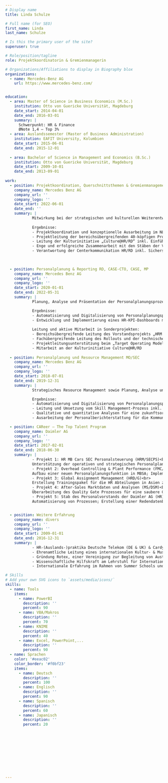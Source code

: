 ```yaml
---
# Display name
title: Linda Schulze

# Full name (for SEO)
first_name: Linda
last_name: Schulze

# Is this the primary user of the site?
superuser: true

# Role/position/tagline
role: Projektkoordinatorin & Gremienmanagerin

# Organizations/Affiliations to display in Biography blox
organizations:
  - name: Mercedes-Benz AG
    url: https://www.mercedes-benz.com/


education:
  - area: Master of Science in Business Economics (M.Sc.)
    institution: Otto von Guericke Universität, Magdeburg
    date_start: 2014-04-01
    date_end: 2016-03-01
    summary: |
      Schwerpunkt: HR & Finance
      ØNote 1,4 – Top 3%
  - area: Auslandssemester (Master of Business Administration)
    institution: EAFIT University, Kolumbien
    date_start: 2015-06-01
    date_end: 2015-12-01
     
  - area: Bachelor of Science in Management and Economics (B.Sc.)
    institution: Otto von Guericke Universität, Magdeburg
    date_start: 2009-10-01
    date_end: 2013-09-01
   
work:
  - position: Projektkoordination, Querschnittsthemen & Gremienmanagement HR/RD
    company_name: Mercedes Benz AG
    company_url: ''
    company_logo: ''
    date_start: 2022-06-01
    date_end: ''
    summary: |
            Mitwirkung bei der strategischen und kulturellen Weiterentwicklung des Bereiches HR/RD, konzeptionelle Ausarbeitung und verantwortliche Koordination strategischer Projekte, Unterstützung der Personalleitung für Entwicklung und Einkauf in allen Belangen des Tagesgeschäfts und Koordination von Projekten
      
            Ergebnisse:
            - Projektkoordination und konzeptionelle Ausarbeitung im NLP-Stream 3 „Winning Attitude“ zur Entwicklung der Zielkultur von Mercedes-Benz – inkl. Maßnahmen, Projektstruktur, Strategie, Kommunikation, agilen Methoden
            - Projektleitung der bereichsübergreifenden 40-köpfigen Projektgruppe „Expert Journey“ in RD und IT und Gestaltung einer einheitlichen Fachkarriere im Software-Umfeld – inkl. Entwicklungspfaden, Rahmen der Zusammenarbeit, unterstützendem IT-Tool sowie monetären und nicht-monetären Aspekten. Arbeitspaketleitung für Prozessgestaltung und Tool-Entwicklung in enger Abstimmung mit dem Betriebsrat.
            - Leitung der Kulturinitiative „Culture@HR/RD“ inkl. Einführung diverser innovativer Kultur- und Changeformate
            - Enge und erfolgreiche Zusammenarbeit mit den Stäben der Vorstände HR und RD sowie allen zugehörigen Direktionsstäben
            - Verantwortung der Centerkommunikation HR/RD inkl. Sicherstellung eines effektiven Informationsflusses innerhalb des Centers und Schnittstellenmanagement durch neue Kommunikationsformate

      
      
  - position: Personalplanung & Reporting RD, CASE-CTO, CASE, MP 
    company_name: Mercedes Benz AG
    company_url: ''
    company_logo: ''
    date_start: 2020-01-01
    date_end: 2022-05-31
    summary: |
            Planung, Analyse und Präsentation der Personalplanungsprozesse für die Bereiche Entwicklung und Einkauf, inklusive Abstimmung und Harmonisierung mit den jeweiligen Fachabteilungen

            Ergebnisse:
            - Automatisierung und Digitalisierung von Personalplanungsprozessen durch den Einsatz von Tools wie KNIME, VBA, SharePoint und PowerBI
            - Entwicklung und Implementierung eines HR-KPI-Dashboards mit PowerBI für den Vorstand und die zugehörigen Direktionen in den Bereichen Entwicklung und Einkauf
            
            Leitung und aktive Mitarbeit in Sonderprojekten:
            - Bereichsübergreifende Leitung des Vorstandsprojekts „HRM Focus Topic Data Analytics“ zur optimalen Nutzung von Daten in HR-Produkten und -Services. Aufbau der organisatorischen Struktur, Implementierung eines Arbeitsmodells für Datenstrategie und -katalog, Einführung eines Enablement-Konzepts für HRM-Mitarbeitende sowie Entwicklung eines MBAG-weiten HR-KPI-Dashboards
            - Fachübergreifende Leitung des Rollouts und der technischen Umsetzung von IMPULSE/MyContribution auf Sachbearbeitungsebene in RD, inklusive eines Betreibermodell sowie Trainings-, Kommunikations- und Enablement-Konzepten.
            - Projektleitungsunterstützung beim „Target Operating Model HRM/RD 2.0“, der Neuausrichtung des Personalbereichs für Entwicklung und Einkauf 
            - Mitarbeit an der Kulturinitiative Culture@HR/RD
            
  - position: Personalplanung und Resource Management MO/SEC 
    company_name: Mercedes Benz AG
    company_url: ''
    company_logo: ''
    date_start: 2018-07-01
    date_end: 2019-12-31
    summary: |
            Strategisches Resource Management sowie Planung, Analyse und Präsentation der Personalplanungsprozesse für die Bereiche in MO/SEC

            Ergebnisse:
            - Automatisierung und Digitalisierung von Personalplanungsprozessen durch den Einsatz von VBA und Makros
            - Leitung und Umsetzung vom Skill Management-Prozess inkl. Workshops
            - Qualitative und quantitative Analysen für eine zukunftsorientiertes Resource Management
            - Ausarbeitung der Personalberichterstattung für die Kommunikation nach innen und außen

  - position: CAReer – The Top Talent Program  
    company_name: Daimler AG
    company_url: ''
    company_logo: ''
    date_start: 2017-02-01
    date_end: 2018-06-30
    summary: |
            - Projekt 1: HR MB Cars SEC Personalsteuerung (HRM/SECPS)<br>
            Unterstützung der operativen und strategischen Personalplanung; Konzeptionierung und Erstellung des HR Reports für MO/SEC<br>
            - Projekt 2: Overhead Controlling & Plant Performance (FMC/SA)<br>
            Aufbau einer neuen Personalplanungsfunktion in MBSA; Implementierung eines neuen Personalplanungstools<br>
            - Projekt 3: Global Assignment Management (HRD/G)<br>
            Erstellung Trainingspaket für die HR Abteilungen in Asien zur neuen Global Mobility Policy<br>
            - Projekt 4: After-Sales Marktdaten und Analysen (MS/DSM)<br>
            Überarbeitung des Quality Gate Prozesses für eine saubere Grundlage für Marktdatenanalysen<br>
            - Projekt 5: Stab des Personalvorstands der Daimler AG (HR)<br> 
            Automatisierung von Prozessen; Erstellung einer Redendatenbank; Vorbereitung Hauptversammlung<br>


  - position: Weitere Erfahrung   
    company_name: divers
    company_url: ''
    company_logo: ''
    date_start: 2009-01-01
    date_end: 2016-12-31
    summary: |
            - HR-(Auslands-)praktika Deutsche Telekom (DE & UK) & Cardyfren (ES)<br>
            - Ehrenamtliche Leitung eines internationalen Kultur- & Musikfestivals inkl. eines Austauschprogramms<br>
            - Gründung Rotex, einer Vereinigung zur Begleitung von Austauschschüler/innen vor, während und nach ihrem Schüleraustausch<br>
            - Wissenschaftliche Hilfskraft am Lehrstuhl für International Business und im Experimentallabor für Wirtschaftsforschung<br>
            - Internationale Erfahrung im Rahmen von Summer Schools und Austauschprogrammen (Japan, China, Australien, Spanien, USA)<br>

# Skills
# Add your own SVG icons to `assets/media/icons/`
skills:
  - name: Tools
    items:
      - name: PowerBI
        description: ''
        percent: 90
      - name: VBA/Makros
        description: ''
        percent: 70
      - name: KNIME
        description: ''
        percent: 40
      - name: Excel, PowerPoint,...
        description: ''
        percent: 90
  - name: Sprachen
    color: '#eeac02'
    color_border: '#f0bf23'
    items:
      - name: Deutsch
        description: ''
        percent: 100
      - name: Englisch
        description: ''
        percent: 90
      - name: Spanisch
        description: ''
        percent: 60
      - name: Japanisch
        description: ''
        percent: 20











---
```


